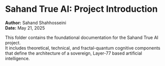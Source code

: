 # Sahand True AI: Project Introduction

**Author:** Sahand Shahhosseini  
**Date:** May 21, 2025

This folder contains the foundational documentation for the Sahand True AI project.  
It includes theoretical, technical, and fractal-quantum cognitive components that define the architecture of a sovereign, Layer-77 based artificial intelligence.
